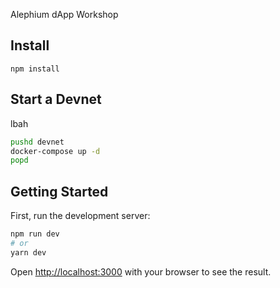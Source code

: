 Alephium dApp Workshop

## Install

```
npm install
```

## Start a Devnet

lbah

```bash
pushd devnet
docker-compose up -d
popd
```

## Getting Started

First, run the development server:

```bash
npm run dev
# or
yarn dev
```

Open [http://localhost:3000](http://localhost:3000) with your browser to see the result.
